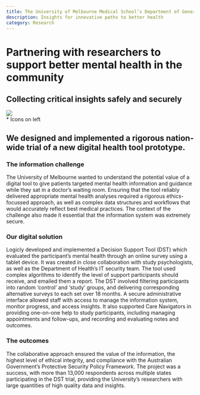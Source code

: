 ```yaml
---
title: The University of Melbourne Medical School’s Department of General Practice
description: Insights for innovative paths to better health
category: Research
---
```



# Partnering with researchers to support better mental health in the community
## Collecting critical insights safely and securely


<div class="grid grid-cols-12">

<div class="col-span-12">
    <img src="Deakin-University’s-Humanities-Network-Infrastructure.jpg" />
</div>

<div class="col-span-3">
* Icons on left
</div>

<div class="col-span-9">

## We designed and implemented a rigorous nation-wide trial of a new digital health tool prototype.

### The information challenge
The University of Melbourne wanted to understand the potential value of a digital tool to give patients targeted mental health information and guidance while they sat in a doctor’s waiting room.
Ensuring that the tool reliably delivered appropriate mental health analyses required a rigorous ethics-focussed approach, as well as complex data structures and workflows that would accurately reflect best medical practices.
The context of the challenge also made it essential that the information system was extremely secure.

### Our digital solution
Logicly developed and implemented a Decision Support Tool (DST) which evaluated the participant’s mental health through an online survey using a tablet device.
It was created in close collaboration with study psychologists, as well as the Department of Health’s IT security team.
The tool used complex algorithms to identify the level of support participants should receive, and emailed them a report.
The DST involved filtering participants into random ‘control’ and ‘study’ groups, and delivering corresponding alternative surveys to each set over 18 months.
A secure administrative interface allowed staff with access to manage the information system, monitor progress, and access insights.
It also supported Care Navigators in providing one-on-one help to study participants, including managing appointments and follow-ups, and recording and evaluating notes and outcomes.

### The outcomes
The collaborative approach ensured the value of the information, the highest level of ethical integrity, and compliance with the Australian Government’s Protective Security Policy Framework.
The project was a success, with more than 13,000 respondents across multiple states participating in the DST trial, providing the University’s researchers with large quantities of high quality data and insights.

</div>
</div>
